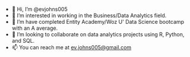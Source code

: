 - 👋 Hi, I’m @evjohns005
- 👀 I’m interested in working in the Business/Data Analytics field.
- 🌱 I’m have completed Entity Academy/Woz U' Data Science bootcamp with an A average.
- 💞️ I’m looking to collaborate on data analytics projects using R, Python, and SQL.
- 📫 You can reach me at ev.johns005@gmail.com

<!---
evjohns005/evjohns005 is a ✨ special ✨ repository because its `README.md` (this file) appears on your GitHub profile.
You can click the Preview link to take a look at your changes.
--->

